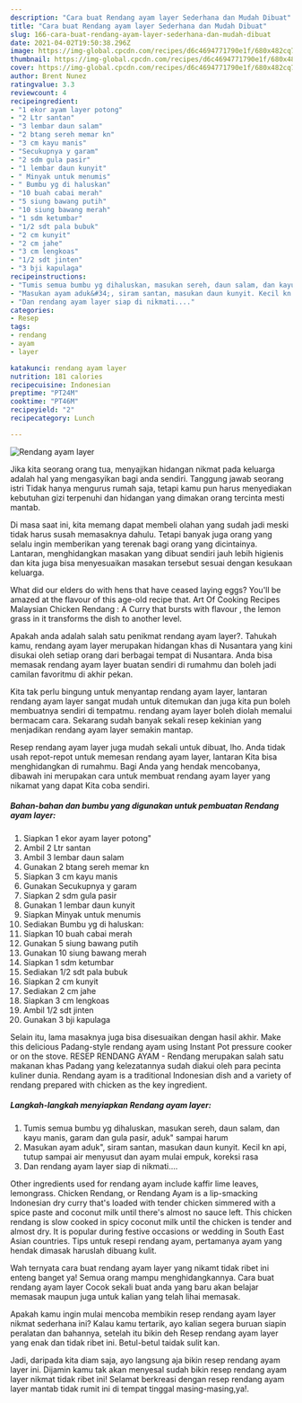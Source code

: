 ```yaml
---
description: "Cara buat Rendang ayam layer Sederhana dan Mudah Dibuat"
title: "Cara buat Rendang ayam layer Sederhana dan Mudah Dibuat"
slug: 166-cara-buat-rendang-ayam-layer-sederhana-dan-mudah-dibuat
date: 2021-04-02T19:50:38.296Z
image: https://img-global.cpcdn.com/recipes/d6c4694771790e1f/680x482cq70/rendang-ayam-layer-foto-resep-utama.jpg
thumbnail: https://img-global.cpcdn.com/recipes/d6c4694771790e1f/680x482cq70/rendang-ayam-layer-foto-resep-utama.jpg
cover: https://img-global.cpcdn.com/recipes/d6c4694771790e1f/680x482cq70/rendang-ayam-layer-foto-resep-utama.jpg
author: Brent Nunez
ratingvalue: 3.3
reviewcount: 4
recipeingredient:
- "1 ekor ayam layer potong"
- "2 Ltr santan"
- "3 lembar daun salam"
- "2 btang sereh memar kn"
- "3 cm kayu manis"
- "Secukupnya y garam"
- "2 sdm gula pasir"
- "1 lembar daun kunyit"
- " Minyak untuk menumis"
- " Bumbu yg di haluskan"
- "10 buah cabai merah"
- "5 siung bawang putih"
- "10 siung bawang merah"
- "1 sdm ketumbar"
- "1/2 sdt pala bubuk"
- "2 cm kunyit"
- "2 cm jahe"
- "3 cm lengkoas"
- "1/2 sdt jinten"
- "3 bji kapulaga"
recipeinstructions:
- "Tumis semua bumbu yg dihaluskan, masukan sereh, daun salam, dan kayu manis, garam dan gula pasir, aduk&#34; sampai harum"
- "Masukan ayam aduk&#34;, siram santan, masukan daun kunyit. Kecil kn api, tutup sampai air menyusut dan ayam mulai empuk, koreksi rasa"
- "Dan rendang ayam layer siap di nikmati...."
categories:
- Resep
tags:
- rendang
- ayam
- layer

katakunci: rendang ayam layer 
nutrition: 181 calories
recipecuisine: Indonesian
preptime: "PT24M"
cooktime: "PT46M"
recipeyield: "2"
recipecategory: Lunch

---
```



![Rendang ayam layer](https://img-global.cpcdn.com/recipes/d6c4694771790e1f/680x482cq70/rendang-ayam-layer-foto-resep-utama.jpg)

Jika kita seorang orang tua, menyajikan hidangan nikmat pada keluarga adalah hal yang mengasyikan bagi anda sendiri. Tanggung jawab seorang istri Tidak hanya mengurus rumah saja, tetapi kamu pun harus menyediakan kebutuhan gizi terpenuhi dan hidangan yang dimakan orang tercinta mesti mantab.

Di masa  saat ini, kita memang dapat membeli olahan yang sudah jadi meski tidak harus susah memasaknya dahulu. Tetapi banyak juga orang yang selalu ingin memberikan yang terenak bagi orang yang dicintainya. Lantaran, menghidangkan masakan yang dibuat sendiri jauh lebih higienis dan kita juga bisa menyesuaikan masakan tersebut sesuai dengan kesukaan keluarga. 

What did our elders do with hens that have ceased laying eggs? You&#39;ll be amazed at the flavour of this age-old recipe that. Art Of Cooking Recipes Malaysian Chicken Rendang : A Curry that bursts with flavour , the lemon grass in it transforms the dish to another level.

Apakah anda adalah salah satu penikmat rendang ayam layer?. Tahukah kamu, rendang ayam layer merupakan hidangan khas di Nusantara yang kini disukai oleh setiap orang dari berbagai tempat di Nusantara. Anda bisa memasak rendang ayam layer buatan sendiri di rumahmu dan boleh jadi camilan favoritmu di akhir pekan.

Kita tak perlu bingung untuk menyantap rendang ayam layer, lantaran rendang ayam layer sangat mudah untuk ditemukan dan juga kita pun boleh membuatnya sendiri di tempatmu. rendang ayam layer boleh diolah memalui bermacam cara. Sekarang sudah banyak sekali resep kekinian yang menjadikan rendang ayam layer semakin mantap.

Resep rendang ayam layer juga mudah sekali untuk dibuat, lho. Anda tidak usah repot-repot untuk memesan rendang ayam layer, lantaran Kita bisa menghidangkan di rumahmu. Bagi Anda yang hendak mencobanya, dibawah ini merupakan cara untuk membuat rendang ayam layer yang nikamat yang dapat Kita coba sendiri.

<!--inarticleads1-->

##### Bahan-bahan dan bumbu yang digunakan untuk pembuatan Rendang ayam layer:

1. Siapkan 1 ekor ayam layer potong&#34;
1. Ambil 2 Ltr santan
1. Ambil 3 lembar daun salam
1. Gunakan 2 btang sereh memar kn
1. Siapkan 3 cm kayu manis
1. Gunakan Secukupnya y garam
1. Siapkan 2 sdm gula pasir
1. Gunakan 1 lembar daun kunyit
1. Siapkan  Minyak untuk menumis
1. Sediakan  Bumbu yg di haluskan:
1. Siapkan 10 buah cabai merah
1. Gunakan 5 siung bawang putih
1. Gunakan 10 siung bawang merah
1. Siapkan 1 sdm ketumbar
1. Sediakan 1/2 sdt pala bubuk
1. Siapkan 2 cm kunyit
1. Sediakan 2 cm jahe
1. Siapkan 3 cm lengkoas
1. Ambil 1/2 sdt jinten
1. Gunakan 3 bji kapulaga


Selain itu, lama masaknya juga bisa disesuaikan dengan hasil akhir. Make this delicious Padang-style rendang ayam using Instant Pot pressure cooker or on the stove. RESEP RENDANG AYAM - Rendang merupakan salah satu makanan khas Padang yang kelezatannya sudah diakui oleh para pecinta kuliner dunia. Rendang ayam is a traditional Indonesian dish and a variety of rendang prepared with chicken as the key ingredient. 

<!--inarticleads2-->

##### Langkah-langkah menyiapkan Rendang ayam layer:

1. Tumis semua bumbu yg dihaluskan, masukan sereh, daun salam, dan kayu manis, garam dan gula pasir, aduk&#34; sampai harum
1. Masukan ayam aduk&#34;, siram santan, masukan daun kunyit. Kecil kn api, tutup sampai air menyusut dan ayam mulai empuk, koreksi rasa
1. Dan rendang ayam layer siap di nikmati....


Other ingredients used for rendang ayam include kaffir lime leaves, lemongrass. Chicken Rendang, or Rendang Ayam is a lip-smacking Indonesian dry curry that&#39;s loaded with tender chicken simmered with a spice paste and coconut milk until there&#39;s almost no sauce left. This chicken rendang is slow cooked in spicy coconut milk until the chicken is tender and almost dry. It is popular during festive occasions or wedding in South East Asian countries. Tips untuk resepi rendang ayam, pertamanya ayam yang hendak dimasak haruslah dibuang kulit. 

Wah ternyata cara buat rendang ayam layer yang nikamt tidak ribet ini enteng banget ya! Semua orang mampu menghidangkannya. Cara buat rendang ayam layer Cocok sekali buat anda yang baru akan belajar memasak maupun juga untuk kalian yang telah lihai memasak.

Apakah kamu ingin mulai mencoba membikin resep rendang ayam layer nikmat sederhana ini? Kalau kamu tertarik, ayo kalian segera buruan siapin peralatan dan bahannya, setelah itu bikin deh Resep rendang ayam layer yang enak dan tidak ribet ini. Betul-betul taidak sulit kan. 

Jadi, daripada kita diam saja, ayo langsung aja bikin resep rendang ayam layer ini. Dijamin kamu tak akan menyesal sudah bikin resep rendang ayam layer nikmat tidak ribet ini! Selamat berkreasi dengan resep rendang ayam layer mantab tidak rumit ini di tempat tinggal masing-masing,ya!.

